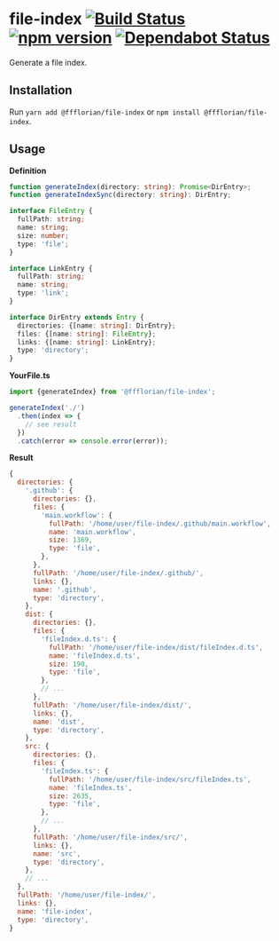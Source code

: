 # file-index [![Build Status](https://action-badges.now.sh/ffflorian/file-index)](https://github.com/ffflorian/file-index/actions/) [![npm version](https://img.shields.io/npm/v/@ffflorian/file-index.svg?style=flat)](https://www.npmjs.com/package/@ffflorian/file-index) [![Dependabot Status](https://api.dependabot.com/badges/status?host=github&repo=ffflorian/file-index)](https://dependabot.com)

Generate a file index.

## Installation

Run `yarn add @ffflorian/file-index` or `npm install @ffflorian/file-index`.

## Usage

**Definition**

```ts
function generateIndex(directory: string): Promise<DirEntry>;
function generateIndexSync(directory: string): DirEntry;

interface FileEntry {
  fullPath: string;
  name: string;
  size: number;
  type: 'file';
}

interface LinkEntry {
  fullPath: string;
  name: string;
  type: 'link';
}

interface DirEntry extends Entry {
  directories: {[name: string]: DirEntry};
  files: {[name: string]: FileEntry};
  links: {[name: string]: LinkEntry};
  type: 'directory';
}
```

**YourFile.ts**

```ts
import {generateIndex} from '@ffflorian/file-index';

generateIndex('./')
  .then(index => {
    // see result
  })
  .catch(error => console.error(error));
```

**Result**

```js
{
  directories: {
    '.github': {
      directories: {},
      files: {
        'main.workflow': {
          fullPath: '/home/user/file-index/.github/main.workflow',
          name: 'main.workflow',
          size: 1369,
          type: 'file',
        },
      },
      fullPath: '/home/user/file-index/.github/',
      links: {},
      name: '.github',
      type: 'directory',
    },
    dist: {
      directories: {},
      files: {
        'fileIndex.d.ts': {
          fullPath: '/home/user/file-index/dist/fileIndex.d.ts',
          name: 'fileIndex.d.ts',
          size: 190,
          type: 'file',
        },
        // ...
      },
      fullPath: '/home/user/file-index/dist/',
      links: {},
      name: 'dist',
      type: 'directory',
    },
    src: {
      directories: {},
      files: {
        'fileIndex.ts': {
          fullPath: '/home/user/file-index/src/fileIndex.ts',
          name: 'fileIndex.ts',
          size: 2635,
          type: 'file',
        },
        // ...
      },
      fullPath: '/home/user/file-index/src/',
      links: {},
      name: 'src',
      type: 'directory',
    },
    // ...
  },
  fullPath: '/home/user/file-index/',
  links: {},
  name: 'file-index',
  type: 'directory',
}
```
